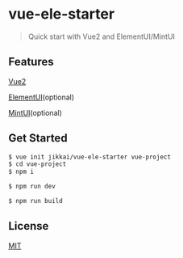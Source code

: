 # vue-ele-starter

> Quick start with Vue2 and ElementUI/MintUI

## Features
[Vue2](https://github.com/vuejs/vue)

[ElementUI](https://github.com/ElemeFE/element)(optional)

[MintUI](https://github.com/ElemeFE/mint-ui)(optional)

## Get Started

```bash
$ vue init jikkai/vue-ele-starter vue-project
$ cd vue-project
$ npm i

$ npm run dev

$ npm run build
```

## License
[MIT](https://github.com/jikkai/vue-ele-starter/blob/master/LICENSE)
